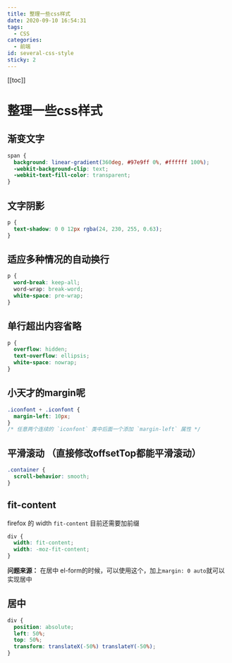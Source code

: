 ```yaml
---
title: 整理一些css样式
date: 2020-09-10 16:54:31
tags:
  - CSS
categories:
  - 前端
id: several-css-style
sticky: 2
---
```


[[toc]]

# 整理一些css样式

## 渐变文字

```css
span {
  background: linear-gradient(360deg, #97e9ff 0%, #ffffff 100%);
  -webkit-background-clip: text;
  -webkit-text-fill-color: transparent;
}
```

## 文字阴影

```css
p {
  text-shadow: 0 0 12px rgba(24, 230, 255, 0.63);
}
```

## 适应多种情况的自动换行

```css
p {
  word-break: keep-all;
  word-wrap: break-word;
  white-space: pre-wrap;
}
```

## 单行超出内容省略

```css
p {
  overflow: hidden;
  text-overflow: ellipsis;
  white-space: nowrap;
}
```

## 小天才的margin呢

```css
.iconfont + .iconfont {
  margin-left: 10px;
}
/* 任意两个连续的 `iconfont` 类中后面一个添加 `margin-left` 属性 */
```

## 平滑滚动 （直接修改offsetTop都能平滑滚动）

```css
.container {
  scroll-behavior: smooth;
}
```

## fit-content

firefox 的 width `fit-content` 目前还需要加前缀

```css
div {
  width: fit-content;
  width: -moz-fit-content;
}
```

**问题来源：** 在居中 el-form的时候，可以使用这个，加上`margin: 0 auto`就可以实现居中

## 居中

```css
div {
  position: absolute;
  left: 50%;
  top: 50%;
  transform: translateX(-50%) translateY(-50%);
}
```
